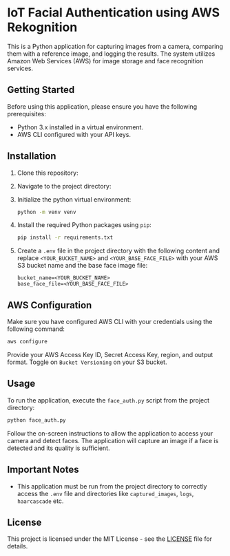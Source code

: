 # IoT Facial Authentication using AWS Rekognition

This is a Python application for capturing images from a camera, comparing them with a reference image, and logging the results. The system utilizes Amazon Web Services (AWS) for image storage and face recognition services.

## Getting Started

Before using this application, please ensure you have the following prerequisites:

- Python 3.x installed in a virtual environment.
- AWS CLI configured with your API keys.

## Installation

1. Clone this repository:

2. Navigate to the project directory:

3. Initialize the python virtual environment:
   ```bash
   python -m venv venv
   ```

4. Install the required Python packages using `pip`:
   ```bash
   pip install -r requirements.txt
   ```

5. Create a `.env` file in the project directory with the following content and replace `<YOUR_BUCKET_NAME>` and `<YOUR_BASE_FACE_FILE>` with your AWS S3 bucket name and the base face image file:

   ```
   bucket_name=<YOUR_BUCKET_NAME>
   base_face_file=<YOUR_BASE_FACE_FILE>
   ```

## AWS Configuration

Make sure you have configured AWS CLI with your credentials using the following command:

```bash
aws configure
```

Provide your AWS Access Key ID, Secret Access Key, region, and output format. Toggle on `Bucket Versioning` on your S3 bucket.

## Usage

To run the application, execute the `face_auth.py` script from the project directory:

```bash
python face_auth.py
```

Follow the on-screen instructions to allow the application to access your camera and detect faces. The application will capture an image if a face is detected and its quality is sufficient.

## Important Notes

- This application must be run from the project directory to correctly access the `.env` file and directories like `captured_images`, `logs`, `haarcascade` etc.

## License

This project is licensed under the MIT License - see the [LICENSE](LICENSE) file for details.
